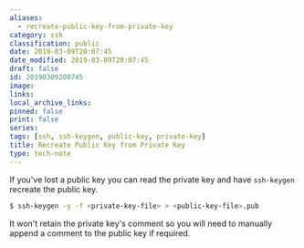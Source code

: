 ```yaml
---
aliases:
  - recreate-public-key-from-private-key
category: ssh
classification: public
date: 2019-03-09T20:07:45
date_modified: 2019-03-09T20:07:45
draft: false
id: 20190309200745
image: 
links: 
local_archive_links: 
pinned: false
print: false
series: 
tags: [ssh, ssh-keygen, public-key, private-key]
title: Recreate Public Key from Private Key
type: tech-note
---
```


If you've lost a public key you can read the private key and have `ssh-keygen` recreate the public key.

```sh
$ ssh-keygen -y -f <private-key-file> > <public-key-file>.pub
```

It won't retain the private key's comment so you will need to manually append a comment to the public key if required.

